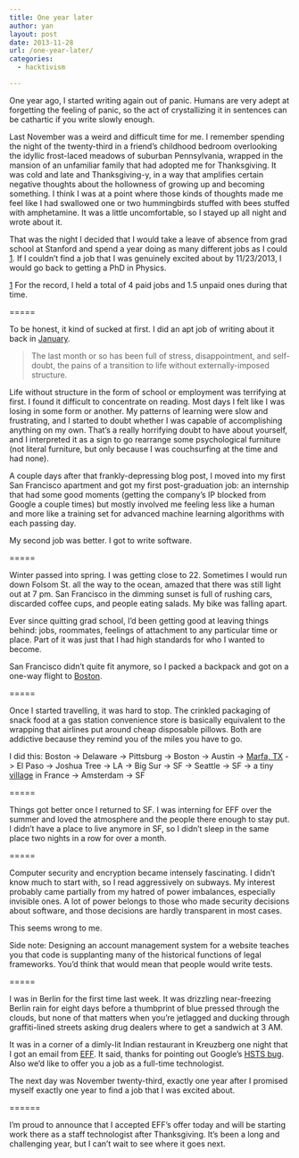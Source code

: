 ```yaml
---
title: One year later
author: yan
layout: post
date: 2013-11-28
url: /one-year-later/
categories:
  - hacktivism

---
```

One year ago, I started writing again out of panic. Humans are very adept at forgetting the feeling of panic, so the act of crystallizing it in sentences can be cathartic if you write slowly enough.

Last November was a weird and difficult time for me. I remember spending the night of the twenty-third in a friend&#8217;s childhood bedroom overlooking the idyllic frost-laced meadows of suburban Pennsylvania, wrapped in the mansion of an unfamiliar family that had adopted me for Thanksgiving. It was cold and late and Thanksgiving-y, in a way that amplifies certain negative thoughts about the hollowness of growing up and becoming something. I think I was at a point where those kinds of thoughts made me feel like I had swallowed one or two hummingbirds stuffed with bees stuffed with amphetamine. It was a little uncomfortable, so I stayed up all night and wrote about it.

That was the night I decided that I would take a leave of absence from grad school at Stanford and spend a year doing as many different jobs as I could [1]. If I couldn&#8217;t find a job that I was genuinely excited about by 11/23/2013, I would go back to getting a PhD in Physics.

[1] For the record, I held a total of 4 paid jobs and 1.5 unpaid ones during that time.

=====

To be honest, it kind of sucked at first. I did an apt job of writing about it back in <a href="https://zyan.scripts.mit.edu/blog/why-i-left-grad-school/" target="_blank">January</a>.

> The last month or so has been full of stress, disappointment, and self-doubt, the pains of a transition to life without externally-imposed structure.

Life without structure in the form of school or employment was terrifying at first. I found it difficult to concentrate on reading. Most days I felt like I was losing in some form or another. My patterns of learning were slow and frustrating, and I started to doubt whether I was capable of accomplishing anything on my own. That&#8217;s a really horrifying doubt to have about yourself, and I interpreted it as a sign to go rearrange some psychological furniture (not literal furniture, but only because I was couchsurfing at the time and had none).

A couple days after that frankly-depressing blog post, I moved into my first San Francisco apartment and got my first post-graduation job: an internship that had some good moments (getting the company&#8217;s IP blocked from Google a couple times) but mostly involved me feeling less like a human and more like a training set for advanced machine learning algorithms with each passing day.

My second job was better. I got to write software.

=====

Winter passed into spring. I was getting close to 22. Sometimes I would run down Folsom St. all the way to the ocean, amazed that there was still light out at 7 pm. San Francisco in the dimming sunset is full of rushing cars, discarded coffee cups, and people eating salads. My bike was falling apart.

Ever since quitting grad school, I&#8217;d been getting good at leaving things behind: jobs, roommates, feelings of attachment to any particular time or place. Part of it was just that I had high standards for who I wanted to become.

San Francisco didn&#8217;t quite fit anymore, so I packed a backpack and got on a one-way flight to [Boston][1].

=====

Once I started travelling, it was hard to stop. The crinkled packaging of snack food at a gas station convenience store is basically equivalent to the wrapping that airlines put around cheap disposable pillows. Both are addictive because they remind you of the miles you have to go.

I did this: Boston -> Delaware -> Pittsburg -> Boston -> Austin -> [Marfa, TX][2] -> El Paso -> Joshua Tree -> LA -> Big Sur -> SF -> Seattle -> SF -> a tiny [village][3] in France -> Amsterdam -> SF

=====

Things got better once I returned to SF. I was interning for EFF over the summer and loved the atmosphere and the people there enough to stay put. I didn&#8217;t have a place to live anymore in SF, so I didn&#8217;t sleep in the same place two nights in a row for over a month.

=====

Computer security and encryption became intensely fascinating. I didn&#8217;t know much to start with, so I read aggressively on subways. My interest probably came partially from my hatred of power imbalances, especially invisible ones. A lot of power belongs to those who made security decisions about software, and those decisions are hardly transparent in most cases.

This seems wrong to me.

Side note: Designing an account management system for a website teaches you that code is supplanting many of the historical functions of legal frameworks. You&#8217;d think that would mean that people would write tests.

=====

I was in Berlin for the first time last week. It was drizzling near-freezing Berlin rain for eight days before a thumbprint of blue pressed through the clouds, but none of that matters when you&#8217;re jetlagged and ducking through graffiti-lined streets asking drug dealers where to get a sandwich at 3 AM.

It was in a corner of a dimly-lit Indian restaurant in Kreuzberg one night that I got an email from [EFF][4]. It said, thanks for pointing out Google&#8217;s [HSTS bug][5]. Also we&#8217;d like to offer you a job as a full-time technologist.

The next day was November twenty-third, exactly one year after I promised myself exactly one year to find a job that I was excited about.

======

I&#8217;m proud to announce that I accepted EFF&#8217;s offer today and will be starting work there as a staff technologist after Thanksgiving. It&#8217;s been a long and challenging year, but I can&#8217;t wait to see where it goes next.

 [1]: https://zyan.scripts.mit.edu/blog/goodbye-cambridge/
 [2]: https://zyan.scripts.mit.edu/blog/marfa-tx/
 [3]: https://zyan.scripts.mit.edu/blog/quest-ce-que-le-fuck/
 [4]: https://eff.org
 [5]: https://zyan.scripts.mit.edu/blog/debunking-googles-hsts-claims/
